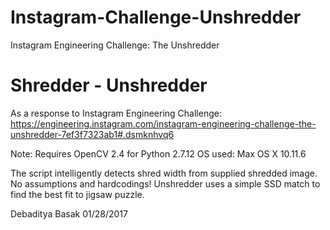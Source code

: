 # Instagram-Challenge-Unshredder
Instagram Engineering Challenge: The Unshredder

# Shredder - Unshredder

As a response to Instagram Engineering Challenge:
https://engineering.instagram.com/instagram-engineering-challenge-the-unshredder-7ef3f7323ab1#.dsmknhvq6

Note: Requires OpenCV 2.4 for Python 2.7.12 
OS used: Max OS X 10.11.6

The script intelligently detects shred width from supplied shredded image. No assumptions and hardcodings!
Unshredder uses a simple SSD match to find the best fit to jigsaw puzzle.

Debaditya Basak
01/28/2017
